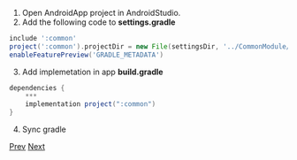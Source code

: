 1. Open AndroidApp project in AndroidStudio.
2. Add the following code to **settings.gradle**
```groovy
include ':common'
project(':common').projectDir = new File(settingsDir, '../CommonModule/common')
enableFeaturePreview('GRADLE_METADATA')
```
3. Add implemetation in app **build.gradle**
```groovy
dependencies {
    ***
    implementation project(":common")
}
```
4. Sync gradle

[Prev](https://github.com/ustadenis/kotlin_multiplutform_codelab/blob/master/0_4.md)
[Next](https://github.com/ustadenis/kotlin_multiplutform_codelab/blob/master/1_1_Android.md)
